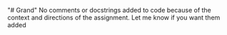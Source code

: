 "# Grand" 
No comments or docstrings added to code because of the context and directions of the assignment. Let me know if you want them added
